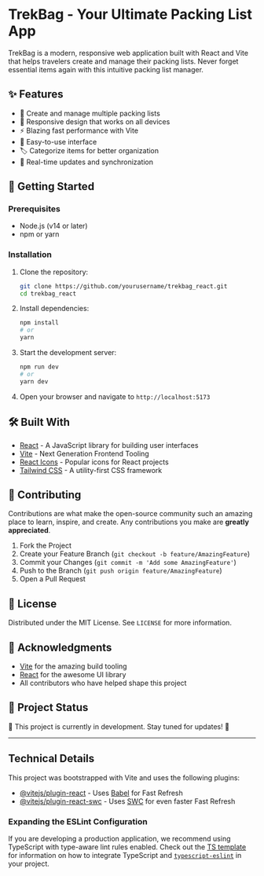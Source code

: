 # TrekBag - Your Ultimate Packing List App

TrekBag is a modern, responsive web application built with React and Vite that helps travelers create and manage their packing lists. Never forget essential items again with this intuitive packing list manager.

## ✨ Features

- 🎯 Create and manage multiple packing lists
- 📱 Responsive design that works on all devices
- ⚡ Blazing fast performance with Vite
- 📝 Easy-to-use interface
- 🏷️ Categorize items for better organization
- 🔄 Real-time updates and synchronization

## 🚀 Getting Started

### Prerequisites

- Node.js (v14 or later)
- npm or yarn

### Installation

1. Clone the repository:
   ```bash
   git clone https://github.com/yourusername/trekbag_react.git
   cd trekbag_react
   ```

2. Install dependencies:
   ```bash
   npm install
   # or
   yarn
   ```

3. Start the development server:
   ```bash
   npm run dev
   # or
   yarn dev
   ```

4. Open your browser and navigate to `http://localhost:5173`

## 🛠️ Built With

- [React](https://reactjs.org/) - A JavaScript library for building user interfaces
- [Vite](https://vitejs.dev/) - Next Generation Frontend Tooling
- [React Icons](https://react-icons.github.io/react-icons/) - Popular icons for React projects
- [Tailwind CSS](https://tailwindcss.com/) - A utility-first CSS framework

## 🤝 Contributing

Contributions are what make the open-source community such an amazing place to learn, inspire, and create. Any contributions you make are **greatly appreciated**.

1. Fork the Project
2. Create your Feature Branch (`git checkout -b feature/AmazingFeature`)
3. Commit your Changes (`git commit -m 'Add some AmazingFeature'`)
4. Push to the Branch (`git push origin feature/AmazingFeature`)
5. Open a Pull Request

## 📝 License

Distributed under the MIT License. See `LICENSE` for more information.

## 🙏 Acknowledgments

- [Vite](https://vitejs.dev/) for the amazing build tooling
- [React](https://reactjs.org/) for the awesome UI library
- All contributors who have helped shape this project

## 📄 Project Status

🚧 This project is currently in development. Stay tuned for updates! 🚧

---

## Technical Details

This project was bootstrapped with Vite and uses the following plugins:

- [@vitejs/plugin-react](https://github.com/vitejs/vite-plugin-react/blob/main/packages/plugin-react) - Uses [Babel](https://babeljs.io/) for Fast Refresh
- [@vitejs/plugin-react-swc](https://github.com/vitejs/vite-plugin-react/blob/main/packages/plugin-react-swc) - Uses [SWC](https://swc.rs/) for even faster Fast Refresh

### Expanding the ESLint Configuration

If you are developing a production application, we recommend using TypeScript with type-aware lint rules enabled. Check out the [TS template](https://github.com/vitejs/vite/tree/main/packages/create-vite/template-react-ts) for information on how to integrate TypeScript and [`typescript-eslint`](https://typescript-eslint.io) in your project.
